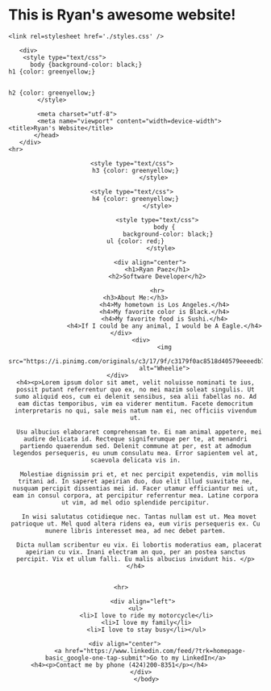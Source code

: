 <h1>This is Ryan's awesome website!</h1>
    
    <link rel=stylesheet href='./styles.css' />

       <div>
        <style type="text/css">
          body {background-color: black;}    
    h1 {color: greenyellow;} 
       
                      
    h2 {color: greenyellow;}
            </style>            
            
            <meta charset="utf-8">
            <meta name="viewport" content="width=device-width">
    <title>Ryan's Website</title>
           </head>
       </div>
    <hr>    
  
  <body>
       <div>
             <div align="center">
            <style type="text/css">           
    h2 {color: greenyellow;}
            </style>            
        
              <style type="text/css">            
    h3 {color: greenyellow;}
              </style>
              
                <style type="text/css">              
    h4 {color: greenyellow;}
                </style>
                            
                <style type="text/css">
                    body {
                      background-color: black;}
    ul {color: red;}
                  </style>
               
            <div align="center">
                <h1>Ryan Paez</h1>
                <h2>Software Developer</h2>
              
                <hr>
    <h3>About Me:</h3>
                    <h4>My hometown is Los Angeles.</h4>
                    <h4>My favorite color is Black.</h4>
                    <h4>My favorite food is Sushi.</h4>
                    <h4>If I could be any animal, I would be A Eagle.</h4>
       </div>           
       <div>
                    <img
                    src="https://i.pinimg.com/originals/c3/17/9f/c3179f0ac8518d40579eeeedb745cf1d.jpg"
                    alt="Wheelie">
       </div>             
    <h4><p>Lorem ipsum dolor sit amet, velit noluisse nominati te ius, possit putant referrentur quo ex, no mei mazim soleat singulis. Ut sumo aliquid eos, cum ei delenit sensibus, sea alii fabellas no. Ad eam dictas temporibus, vim ea viderer mentitum. Facete democritum interpretaris no qui, sale meis natum nam ei, nec officiis vivendum ut.

      Usu albucius elaboraret comprehensam te. Ei nam animal appetere, mei audire delicata id. Recteque signiferumque per te, at menandri partiendo quaerendum sed. Delenit commune at per, est at admodum legendos persequeris, eu unum consulatu mea. Error sapientem vel at, scaevola delicata vis in.
      
      Molestiae dignissim pri et, et nec percipit expetendis, vim mollis tritani ad. In saperet apeirian duo, duo elit illud suavitate ne, nusquam percipit dissentias mei id. Facer utamur efficiantur mei ut, eam in consul corpora, at percipitur referrentur mea. Latine corpora ut vim, ad mel odio splendide percipitur.
      
      In wisi salutatus cotidieque nec. Tantas nullam est ut. Mea movet patrioque ut. Mel quod altera ridens ea, eum viris persequeris ex. Cu munere libris interesset mea, ad nec debet partem.
      
      Dicta nullam scribentur eu vix. Ei lobortis moderatius eam, placerat apeirian cu vix. Inani electram an quo, per an postea sanctus percipit. Vix et ullum falli. Eu malis albucius invidunt his. </p></h4>
      
    
    <hr>        
            
            <div align="left">    
    <ul>
          <li>I love to ride my motorcycle</li>
          <li>I love my family</li>
          <li>I love to stay busy</li></ul>
               
            <div align="center">              
            <a href="https://www.linkedin.com/feed/?trk=homepage-basic_google-one-tap-submit">Go to my LinkedIn</a>
    <h4><p>Contact me by phone (424)200-8351</p></h4>         
       </div>
          </body>
